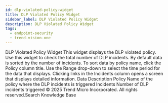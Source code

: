 ```yaml
---
id: dlp-violated-policy-widget
title: DLP Violated Policy Widget
sidebar_label: DLP Violated Policy Widget
description: DLP Violated Policy Widget
tags:
  - endpoint-security
  - trend-vision-one
---
```


 DLP Violated Policy Widget This widget displays the DLP violated policy. Use this widget to check the total number of DLP incidents. By default data is sorted by the number of incidents. To sort data by policy name, click the Policy column title. Use the Range drop-down to select the time period for the data that displays. Clicking links in the Incidents column opens a screen that displays detailed information. Data Description Policy Name of the policy where the DLP incidents is triggered Incidents Number of DLP incidents triggered © 2025 Trend Micro Incorporated. All rights reserved.Search Knowledge Base